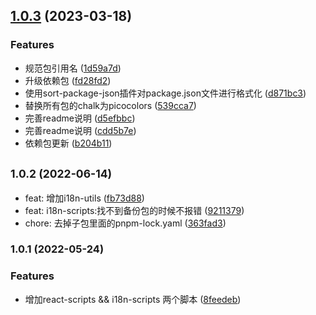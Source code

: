 ## [1.0.3](https://github.com/AlbertLin0923/mango-scripts/compare/@mango-scripts/i18n-scripts@1.0.2...@mango-scripts/i18n-scripts@1.0.3) (2023-03-18)

### Features

* 规范包引用名 ([1d59a7d](https://github.com/AlbertLin0923/mango-scripts/commit/1d59a7dc2155ae4e73238d51c8c9717c2f126cb4))
* 升级依赖包 ([fd28fd2](https://github.com/AlbertLin0923/mango-scripts/commit/fd28fd26d3715ab019869f0e552240c1d20bf2b8))
* 使用sort-package-json插件对package.json文件进行格式化 ([d871bc3](https://github.com/AlbertLin0923/mango-scripts/commit/d871bc3f77eac29a7551f6ffcea2906989853378))
* 替换所有包的chalk为picocolors ([539cca7](https://github.com/AlbertLin0923/mango-scripts/commit/539cca79842ee17490ad873f0aa31974c166c677))
* 完善readme说明 ([d5efbbc](https://github.com/AlbertLin0923/mango-scripts/commit/d5efbbc38cdb98427edd4a2323d79ac80ac0331a))
* 完善readme说明 ([cdd5b7e](https://github.com/AlbertLin0923/mango-scripts/commit/cdd5b7ea2fa1adad5b1bd7ae240fa4f0a56835d7))
* 依赖包更新 ([b204b11](https://github.com/AlbertLin0923/mango-scripts/commit/b204b11597b8d92e2388bf14d1785016c2b2d74b))

## <small>1.0.2 (2022-06-14)</small>

* feat: 增加i18n-utils ([fb73d88](https://github.com/AlbertLin0923/mango-scripts/commit/fb73d88))
* feat: i18n-scripts:找不到备份包的时候不报错 ([9211379](https://github.com/AlbertLin0923/mango-scripts/commit/9211379))
* chore: 去掉子包里面的pnpm-lock.yaml ([363fad3](https://github.com/AlbertLin0923/mango-scripts/commit/363fad3))

### 1.0.1 (2022-05-24)

### Features

* 增加react-scripts && i18n-scripts 两个脚本 ([8feedeb](https://github.com/AlbertLin0923/mango-scripts/commit/8feedeb342c27f08849e89425661727afef1e763))
